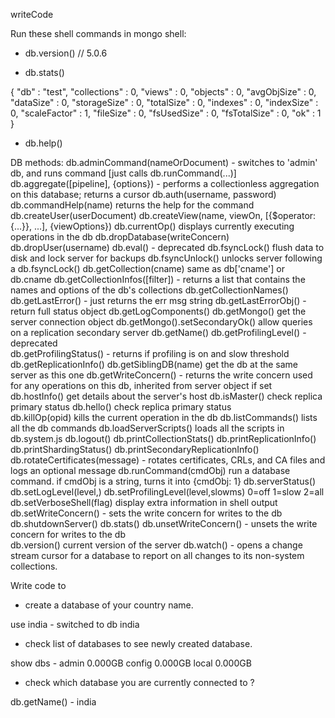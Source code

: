 writeCode

Run these shell commands in mongo shell:

- db.version() // 5.0.6

- db.stats()

{
    "db" : "test",
    "collections" : 0,
    "views" : 0,
    "objects" : 0,
    "avgObjSize" : 0,
    "dataSize" : 0,
    "storageSize" : 0,
    "totalSize" : 0,
    "indexes" : 0,
    "indexSize" : 0,
    "scaleFactor" : 1,
    "fileSize" : 0,
    "fsUsedSize" : 0,
    "fsTotalSize" : 0,
    "ok" : 1
}

- db.help()

DB methods:
        db.adminCommand(nameOrDocument) - switches to 'admin' db, and runs command [just calls db.runCommand(...)]
        db.aggregate([pipeline], {options}) - performs a collectionless aggregation on this database; returns a cursor
        db.auth(username, password)
        db.commandHelp(name) returns the help for the command
        db.createUser(userDocument)
        db.createView(name, viewOn, [{$operator: {...}}, ...], {viewOptions})
        db.currentOp() displays currently executing operations in the db
        db.dropDatabase(writeConcern)
        db.dropUser(username)
        db.eval() - deprecated
        db.fsyncLock() flush data to disk and lock server for backups
        db.fsyncUnlock() unlocks server following a db.fsyncLock()
        db.getCollection(cname) same as db['cname'] or db.cname
        db.getCollectionInfos([filter]) - returns a list that contains the names and options of the db's collections
        db.getCollectionNames()
        db.getLastError() - just returns the err msg string
        db.getLastErrorObj() - return full status object
        db.getLogComponents()
        db.getMongo() get the server connection object
        db.getMongo().setSecondaryOk() allow queries on a replication secondary server
        db.getName()
        db.getProfilingLevel() - deprecated        
        db.getProfilingStatus() - returns if profiling is on and slow threshold
        db.getReplicationInfo()
        db.getSiblingDB(name) get the db at the same server as this one
        db.getWriteConcern() - returns the write concern used for any operations on this db, inherited from server object if set
        db.hostInfo() get details about the server's host
        db.isMaster() check replica primary status 
        db.hello() check replica primary status    
        db.killOp(opid) kills the current operation in the db
        db.listCommands() lists all the db commands
        db.loadServerScripts() loads all the scripts in db.system.js
        db.logout()
        db.printCollectionStats()
        db.printReplicationInfo()
        db.printShardingStatus()
        db.printSecondaryReplicationInfo()
        db.rotateCertificates(message) - rotates certificates, CRLs, and CA files and logs an optional message
        db.runCommand(cmdObj) run a database command.  if cmdObj is a string, turns it into {cmdObj: 1}
        db.serverStatus()
        db.setLogLevel(level,<component>)
        db.setProfilingLevel(level,slowms) 0=off 1=slow 2=all
        db.setVerboseShell(flag) display extra information in shell output
        db.setWriteConcern(<write concern doc>) - sets the write concern for writes to the db
        db.shutdownServer()
        db.stats()
        db.unsetWriteConcern(<write concern doc>) - unsets the write concern for writes to the db     
        db.version() current version of the server 
        db.watch() - opens a change stream cursor for a database to report on all  changes to its non-system collections.

Write code to

- create a database of your country name.

use india - switched to db india

- check list of databases to see newly created database.

show dbs -  admin   0.000GB
            config  0.000GB
            local   0.000GB


- check which database you are currently connected to ?

db.getName() - india